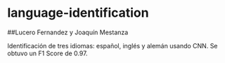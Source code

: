 # language-identification

##Lucero Fernandez y Joaquín Mestanza

Identificación de tres idiomas: español, inglés y alemán usando CNN. Se obtuvo un F1 Score de 0.97.
 
